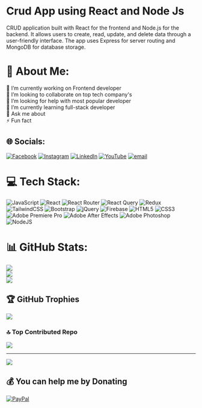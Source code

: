 # Crud App using React and Node Js
 CRUD application built with React for the frontend and Node.js for the backend. It allows users to create, read, update, and delete data through a user-friendly interface. The app uses Express for server routing and MongoDB for database storage.


# 💫 About Me:
🔭 I’m currently working on Frontend developer<br>👯 I’m looking to collaborate on top tech company's<br>🤝 I’m looking for help with most popular developer<br>🌱 I’m currently learning full-stack developer<br>💬 Ask me about<br>⚡ Fun fact


## 🌐 Socials:
[![Facebook](https://img.shields.io/badge/Facebook-%231877F2.svg?logo=Facebook&logoColor=white)](https://facebook.com/https://www.facebook.com/akeditz.developer) [![Instagram](https://img.shields.io/badge/Instagram-%23E4405F.svg?logo=Instagram&logoColor=white)](https://instagram.com/https://www.instagram.com/akeditz.developer) [![LinkedIn](https://img.shields.io/badge/LinkedIn-%230077B5.svg?logo=linkedin&logoColor=white)](https://linkedin.com/in/www.linkedin.com/in/akeditzdeveloper) [![YouTube](https://img.shields.io/badge/YouTube-%23FF0000.svg?logo=YouTube&logoColor=white)](https://youtube.com/@https://www.youtube.com/@AKEditzDJ-Developer) [![email](https://img.shields.io/badge/Email-D14836?logo=gmail&logoColor=white)](mailto:akeditzdj@gmail.com) 

# 💻 Tech Stack:
![JavaScript](https://img.shields.io/badge/javascript-%23323330.svg?style=for-the-badge&logo=javascript&logoColor=%23F7DF1E) ![React](https://img.shields.io/badge/react-%2320232a.svg?style=for-the-badge&logo=react&logoColor=%2361DAFB) ![React Router](https://img.shields.io/badge/React_Router-CA4245?style=for-the-badge&logo=react-router&logoColor=white) ![React Query](https://img.shields.io/badge/-React%20Query-FF4154?style=for-the-badge&logo=react%20query&logoColor=white) ![Redux](https://img.shields.io/badge/redux-%23593d88.svg?style=for-the-badge&logo=redux&logoColor=white) ![TailwindCSS](https://img.shields.io/badge/tailwindcss-%2338B2AC.svg?style=for-the-badge&logo=tailwind-css&logoColor=white) ![Bootstrap](https://img.shields.io/badge/bootstrap-%238511FA.svg?style=for-the-badge&logo=bootstrap&logoColor=white) ![jQuery](https://img.shields.io/badge/jquery-%230769AD.svg?style=for-the-badge&logo=jquery&logoColor=white) ![Firebase](https://img.shields.io/badge/firebase-%23039BE5.svg?style=for-the-badge&logo=firebase) ![HTML5](https://img.shields.io/badge/html5-%23E34F26.svg?style=for-the-badge&logo=html5&logoColor=white) ![CSS3](https://img.shields.io/badge/css3-%231572B6.svg?style=for-the-badge&logo=css3&logoColor=white) ![Adobe Premiere Pro](https://img.shields.io/badge/Adobe%20Premiere%20Pro-9999FF.svg?style=for-the-badge&logo=Adobe%20Premiere%20Pro&logoColor=white) ![Adobe After Effects](https://img.shields.io/badge/Adobe%20After%20Effects-9999FF.svg?style=for-the-badge&logo=Adobe%20After%20Effects&logoColor=white) ![Adobe Photoshop](https://img.shields.io/badge/adobe%20photoshop-%2331A8FF.svg?style=for-the-badge&logo=adobe%20photoshop&logoColor=white) ![NodeJS](https://img.shields.io/badge/node.js-6DA55F?style=for-the-badge&logo=node.js&logoColor=white)
# 📊 GitHub Stats:
![](https://github-readme-stats.vercel.app/api?username=ak-dev-mern&theme=dark&hide_border=false&include_all_commits=false&count_private=false)<br/>
![](https://github-readme-streak-stats.herokuapp.com/?user=ak-dev-mern&theme=dark&hide_border=false)<br/>
![](https://github-readme-stats.vercel.app/api/top-langs/?username=ak-dev-mern&theme=dark&hide_border=false&include_all_commits=false&count_private=false&layout=compact)

## 🏆 GitHub Trophies
![](https://github-profile-trophy.vercel.app/?username=ak-dev-mern&theme=radical&no-frame=false&no-bg=true&margin-w=4)

### 🔝 Top Contributed Repo
![](https://github-contributor-stats.vercel.app/api?username=ak-dev-mern&limit=5&theme=dark&combine_all_yearly_contributions=true)

---
[![](https://visitcount.itsvg.in/api?id=ak-dev-mern&icon=0&color=0)](https://visitcount.itsvg.in)

  ## 💰 You can help me by Donating
  [![PayPal](https://img.shields.io/badge/PayPal-00457C?style=for-the-badge&logo=paypal&logoColor=white)](https://paypal.me/akeditzdj) 

  
<!-- Proudly created with GPRM ( https://gprm.itsvg.in ) -->

